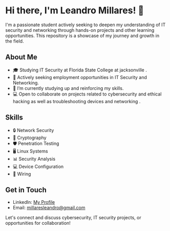 # Hi there, I'm Leandro Millares! 👋

I'm a passionate student actively seeking to deepen my understanding of IT security and networking through hands-on projects and other learning opportunities. This repository is a showcase of my journey and growth in the field.

## About Me

- 🎓 Studying IT Security at Florida State College at jacksonville .
- 💼 Actively seeking employment opportunities in IT Security and Networking.
- 🌱 I’m currently studying up and reinforcing my skills.
- 💻 Open to collaborate on projects related to cybersecurity and ethical hacking as well as troubleshooting devices and networking .


## Skills

- 🔒 Network Security
- 🔑 Cryptography
- 🛡️ Penetration Testing
- 🖥️ Linux Systems
- 📊 Security Analysis
- 💻 Device Configuration 
- 🛜 Wiring
  

## Get in Touch

- LinkedIn: [My Profile](https://www.linkedin.com/in/leandro-millares-a296a5290?utm_source=share&utm_campaign=share_via&utm_content=profile&utm_medium=ios_app)
- Email: millaresleandro@gmail.com

Let's connect and discuss cybersecurity, IT security projects, or opportunities for collaboration!


